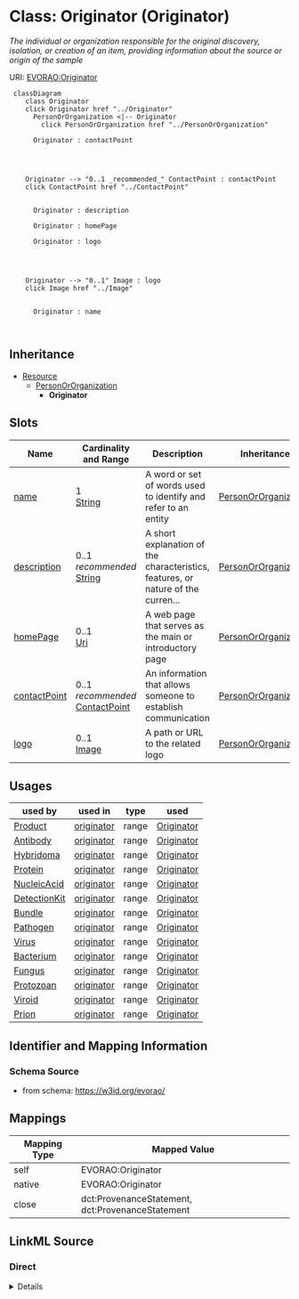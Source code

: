 

# Class: Originator (Originator) 


_The individual or organization responsible for the original discovery, isolation, or creation of an item, providing information about the source or origin of the sample_





URI: [EVORAO:Originator](https://w3id.org/evorao/Originator)






```mermaid
 classDiagram
    class Originator
    click Originator href "../Originator"
      PersonOrOrganization <|-- Originator
        click PersonOrOrganization href "../PersonOrOrganization"
      
      Originator : contactPoint
        
          
    
    
    Originator --> "0..1 _recommended_" ContactPoint : contactPoint
    click ContactPoint href "../ContactPoint"

        
      Originator : description
        
      Originator : homePage
        
      Originator : logo
        
          
    
    
    Originator --> "0..1" Image : logo
    click Image href "../Image"

        
      Originator : name
        
      
```





## Inheritance
* [Resource](Resource.md)
    * [PersonOrOrganization](PersonOrOrganization.md)
        * **Originator**



## Slots

| Name | Cardinality and Range | Description | Inheritance |
| ---  | --- | --- | --- |
| [name](name.md) | 1 <br/> [String](String.md) | A word or set of words used to identify and refer to an entity | [PersonOrOrganization](PersonOrOrganization.md) |
| [description](description.md) | 0..1 _recommended_ <br/> [String](String.md) | A short explanation of the characteristics, features, or nature of the curren... | [PersonOrOrganization](PersonOrOrganization.md) |
| [homePage](homePage.md) | 0..1 <br/> [Uri](Uri.md) | A web page that serves as the main or introductory page | [PersonOrOrganization](PersonOrOrganization.md) |
| [contactPoint](contactPoint.md) | 0..1 _recommended_ <br/> [ContactPoint](ContactPoint.md) | An information that allows someone to establish communication | [PersonOrOrganization](PersonOrOrganization.md) |
| [logo](logo.md) | 0..1 <br/> [Image](Image.md) | A path or URL to the related logo | [PersonOrOrganization](PersonOrOrganization.md) |





## Usages

| used by | used in | type | used |
| ---  | --- | --- | --- |
| [Product](Product.md) | [originator](originator.md) | range | [Originator](Originator.md) |
| [Antibody](Antibody.md) | [originator](originator.md) | range | [Originator](Originator.md) |
| [Hybridoma](Hybridoma.md) | [originator](originator.md) | range | [Originator](Originator.md) |
| [Protein](Protein.md) | [originator](originator.md) | range | [Originator](Originator.md) |
| [NucleicAcid](NucleicAcid.md) | [originator](originator.md) | range | [Originator](Originator.md) |
| [DetectionKit](DetectionKit.md) | [originator](originator.md) | range | [Originator](Originator.md) |
| [Bundle](Bundle.md) | [originator](originator.md) | range | [Originator](Originator.md) |
| [Pathogen](Pathogen.md) | [originator](originator.md) | range | [Originator](Originator.md) |
| [Virus](Virus.md) | [originator](originator.md) | range | [Originator](Originator.md) |
| [Bacterium](Bacterium.md) | [originator](originator.md) | range | [Originator](Originator.md) |
| [Fungus](Fungus.md) | [originator](originator.md) | range | [Originator](Originator.md) |
| [Protozoan](Protozoan.md) | [originator](originator.md) | range | [Originator](Originator.md) |
| [Viroid](Viroid.md) | [originator](originator.md) | range | [Originator](Originator.md) |
| [Prion](Prion.md) | [originator](originator.md) | range | [Originator](Originator.md) |






## Identifier and Mapping Information







### Schema Source


* from schema: https://w3id.org/evorao/




## Mappings

| Mapping Type | Mapped Value |
| ---  | ---  |
| self | EVORAO:Originator |
| native | EVORAO:Originator |
| close | dct:ProvenanceStatement, dct:ProvenanceStatement |







## LinkML Source

<!-- TODO: investigate https://stackoverflow.com/questions/37606292/how-to-create-tabbed-code-blocks-in-mkdocs-or-sphinx -->

### Direct

<details>
```yaml
name: Originator
description: The individual or organization responsible for the original discovery,
  isolation, or creation of an item, providing information about the source or origin
  of the sample
title: Originator
from_schema: https://w3id.org/evorao/
close_mappings:
- dct:ProvenanceStatement
- dct:ProvenanceStatement
is_a: PersonOrOrganization

```
</details>

### Induced

<details>
```yaml
name: Originator
description: The individual or organization responsible for the original discovery,
  isolation, or creation of an item, providing information about the source or origin
  of the sample
title: Originator
from_schema: https://w3id.org/evorao/
close_mappings:
- dct:ProvenanceStatement
- dct:ProvenanceStatement
is_a: PersonOrOrganization
attributes:
  name:
    name: name
    description: A word or set of words used to identify and refer to an entity
    title: name
    from_schema: https://w3id.org/evorao/
    exact_mappings:
    - schema:name
    close_mappings:
    - foaf:name
    - dct:title
    rank: 1000
    alias: name
    owner: Originator
    domain_of:
    - PersonOrOrganization
    - File
    - ContactPoint
    range: string
    required: true
    multivalued: false
  description:
    name: description
    description: A short explanation of the characteristics, features, or nature of
      the current item
    title: description
    comments:
    - 'Describe this item in few lines. This description will serve as a summary to
      present the resource.

      '
    from_schema: https://w3id.org/evorao/
    rank: 1000
    slot_uri: dct:description
    alias: description
    owner: Originator
    domain_of:
    - PersonOrOrganization
    - Dataset
    - DataService
    - Term
    - File
    - ContactPoint
    - License
    - Certification
    range: string
    required: false
    recommended: true
    multivalued: false
  homePage:
    name: homePage
    description: A web page that serves as the main or introductory page
    title: home page
    from_schema: https://w3id.org/evorao/
    rank: 1000
    alias: homePage
    owner: Originator
    domain_of:
    - PersonOrOrganization
    range: uri
    required: false
    multivalued: false
  contactPoint:
    name: contactPoint
    description: An information that allows someone to establish communication
    title: contact point
    from_schema: https://w3id.org/evorao/
    exact_mappings:
    - dcat:contactPoint
    rank: 1000
    alias: contactPoint
    owner: Originator
    domain_of:
    - PersonOrOrganization
    - ProductOrService
    range: ContactPoint
    required: false
    recommended: true
    multivalued: false
  logo:
    name: logo
    description: A path or URL to the related logo
    title: logo
    from_schema: https://w3id.org/evorao/
    rank: 1000
    alias: logo
    owner: Originator
    domain_of:
    - PersonOrOrganization
    - License
    - Certification
    range: Image
    required: false
    multivalued: false

```
</details>